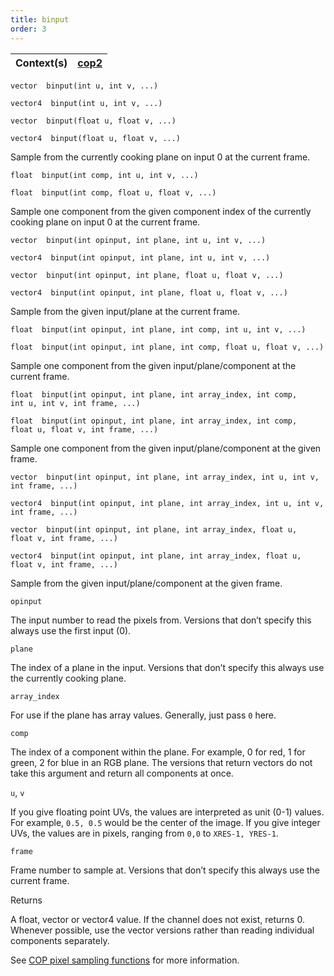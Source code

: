 ```yaml
---
title: binput
order: 3
---
```

| Context(s) | [cop2](../contexts/cop2.html) |
| --- | --- |

`vector  binput(int u, int v, ...)`

`vector4  binput(int u, int v, ...)`

`vector  binput(float u, float v, ...)`

`vector4  binput(float u, float v, ...)`

Sample from the currently cooking plane on input 0 at the current frame.

`float  binput(int comp, int u, int v, ...)`

`float  binput(int comp, float u, float v, ...)`

Sample one component from the given component index of the currently cooking plane on input 0 at the current frame.

`vector  binput(int opinput, int plane, int u, int v, ...)`

`vector4  binput(int opinput, int plane, int u, int v, ...)`

`vector  binput(int opinput, int plane, float u, float v, ...)`

`vector4  binput(int opinput, int plane, float u, float v, ...)`

Sample from the given input/plane at the current frame.

`float  binput(int opinput, int plane, int comp, int u, int v, ...)`

`float  binput(int opinput, int plane, int comp, float u, float v, ...)`

Sample one component from the given input/plane/component at the current frame.

`float  binput(int opinput, int plane, int array_index, int comp, int u, int v, int frame, ...)`

`float  binput(int opinput, int plane, int array_index, int comp, float u, float v, int frame, ...)`

Sample one component from the given input/plane/component at the given frame.

`vector  binput(int opinput, int plane, int array_index, int u, int v, int frame, ...)`

`vector4  binput(int opinput, int plane, int array_index, int u, int v, int frame, ...)`

`vector  binput(int opinput, int plane, int array_index, float u, float v, int frame, ...)`

`vector4  binput(int opinput, int plane, int array_index, float u, float v, int frame, ...)`

Sample from the given input/plane/component at the given frame.

`opinput`

The input number to read the pixels from. Versions that don’t specify this always use the first input (0).

`plane`

The index of a plane in the input.
Versions that don’t specify this always use the currently cooking plane.

`array_index`

For use if the plane has array values. Generally, just pass `0` here.

`comp`

The index of a component within the plane. For example, 0 for red, 1 for green, 2 for blue in an RGB plane.
The versions that return vectors do not take this argument and return all components at once.

`u`, `v`

If you give floating point UVs, the values are interpreted as unit (0-1) values. For example, `0.5, 0.5` would be the center of the image.
If you give integer UVs, the values are in pixels, ranging from `0,0` to `XRES-1, YRES-1`.

`frame`

Frame number to sample at.
Versions that don’t specify this always use the current frame.

Returns

A float, vector or vector4 value. If the channel does not exist, returns 0.
Whenever possible, use the vector versions rather than reading individual components separately.

See [COP pixel sampling functions](../cop2_sample_suite.html) for more information.
